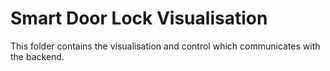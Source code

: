 # Smart Door Lock Visualisation
This folder contains the visualisation and control which communicates with the backend.